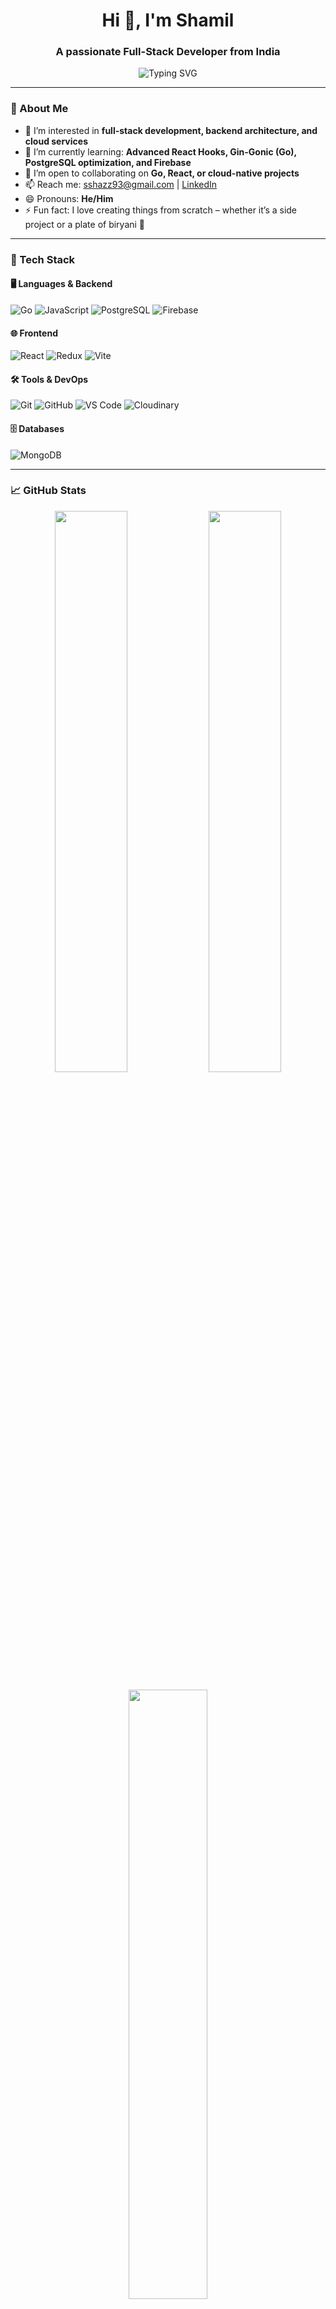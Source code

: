 <h1 align="center">Hi 👋, I'm Shamil</h1>
<h3 align="center">A passionate Full-Stack Developer from India</h3>

<p align="center">
  <img src="https://readme-typing-svg.demolab.com?font=Fira+Code&weight=500&size=22&pause=1000&color=00A3FF&center=true&vCenter=true&width=435&lines=Golang+%7C+React+%7C+PostgreSQL;Building+scalable+web+apps;Open+to+collaboration!" alt="Typing SVG" />
</p>

---

### 🚀 About Me

- 👀 I’m interested in **full-stack development, backend architecture, and cloud services**  
- 🌱 I’m currently learning: **Advanced React Hooks, Gin-Gonic (Go), PostgreSQL optimization, and Firebase**  
- 💞️ I’m open to collaborating on **Go, React, or cloud-native projects**  
- 📫 Reach me: [sshazz93@gmail.com](mailto:sshazz93@gmail.com) | [LinkedIn](https://www.linkedin.com/in/muhammed-shamil-7bb498233/)  
- 😄 Pronouns: **He/Him**  
- ⚡ Fun fact: I love creating things from scratch – whether it’s a side project or a plate of biryani 🍛

---

### 🧠 Tech Stack

#### 🖥️ Languages & Backend
![Go](https://img.shields.io/badge/Go-00ADD8?style=for-the-badge&logo=go&logoColor=white)
![JavaScript](https://img.shields.io/badge/JavaScript-F7DF1E?style=for-the-badge&logo=javascript&logoColor=black)
![PostgreSQL](https://img.shields.io/badge/PostgreSQL-4169E1?style=for-the-badge&logo=postgresql&logoColor=white)
![Firebase](https://img.shields.io/badge/Firebase-ffca28?style=for-the-badge&logo=firebase&logoColor=black)

#### 🌐 Frontend
![React](https://img.shields.io/badge/React-20232A?style=for-the-badge&logo=react&logoColor=61DAFB)
![Redux](https://img.shields.io/badge/Redux-764ABC?style=for-the-badge&logo=redux&logoColor=white)
![Vite](https://img.shields.io/badge/Vite-646CFF?style=for-the-badge&logo=vite&logoColor=white)

#### 🛠️ Tools & DevOps
![Git](https://img.shields.io/badge/Git-F05032?style=for-the-badge&logo=git&logoColor=white)
![GitHub](https://img.shields.io/badge/GitHub-181717?style=for-the-badge&logo=github&logoColor=white)
![VS Code](https://img.shields.io/badge/VS%20Code-007ACC?style=for-the-badge&logo=visual-studio-code&logoColor=white)
![Cloudinary](https://img.shields.io/badge/Cloudinary-3448C5?style=for-the-badge&logo=cloudinary&logoColor=white)

#### 🗄️ Databases
![MongoDB](https://img.shields.io/badge/MongoDB-47A248?style=for-the-badge&logo=mongodb&logoColor=white)

---

### 📈 GitHub Stats

<p align="center">
  <img src="https://github-readme-stats.vercel.app/api?username=muhammedshamil123&show_icons=true&theme=react&hide_border=true" width="48%"/>
  <img src="https://github-readme-streak-stats.herokuapp.com/?user=muhammedshamil123&theme=react&hide_border=true" width="48%"/>
</p>

<p align="center">
  <img src="https://github-readme-stats.vercel.app/api/top-langs/?username=muhammedshamil123&layout=compact&theme=react&hide_border=true" width="50%"/>
</p>

---

### 📫 Let's Connect

<p align="center">
  <a href="https://www.linkedin.com/in/muhammed-shamil-7bb498233/" target="_blank">
    <img src="https://img.shields.io/badge/LinkedIn-blue?style=for-the-badge&logo=linkedin&logoColor=white" />
  </a>
  <a href="mailto:sshazz93@gmail.com">
    <img src="https://img.shields.io/badge/Email-D14836?style=for-the-badge&logo=gmail&logoColor=white" />
  </a>
</p>

<!---
muhammedshamil123/muhammedshamil123 is a ✨ special ✨ repository because its `README.md` (this file) appears on your GitHub profile.
--->
